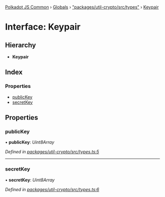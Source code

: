 [Polkadot JS Common](../README.md) › [Globals](../globals.md) › ["packages/util-crypto/src/types"](../modules/_packages_util_crypto_src_types_.md) › [Keypair](_packages_util_crypto_src_types_.keypair.md)

# Interface: Keypair

## Hierarchy

* **Keypair**

## Index

### Properties

* [publicKey](_packages_util_crypto_src_types_.keypair.md#publickey)
* [secretKey](_packages_util_crypto_src_types_.keypair.md#secretkey)

## Properties

###  publicKey

• **publicKey**: *Uint8Array*

*Defined in [packages/util-crypto/src/types.ts:5](https://github.com/polkadot-js/common/blob/4111122c/packages/util-crypto/src/types.ts#L5)*

___

###  secretKey

• **secretKey**: *Uint8Array*

*Defined in [packages/util-crypto/src/types.ts:6](https://github.com/polkadot-js/common/blob/4111122c/packages/util-crypto/src/types.ts#L6)*
